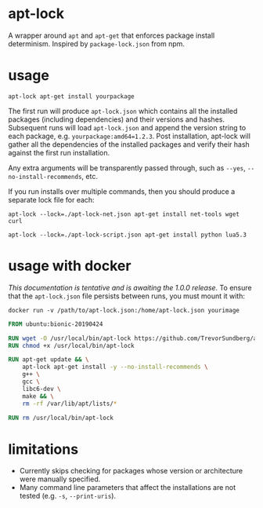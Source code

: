 # apt-lock
A wrapper around `apt` and `apt-get` that enforces package install determinism. Inspired by `package-lock.json` from npm.

# usage
`apt-lock apt-get install yourpackage`

The first run will produce `apt-lock.json` which contains all the installed packages (including dependencies) and their versions and hashes. Subsequent runs will load `apt-lock.json` and append the version string to each package, e.g. `yourpackage:amd64=1.2.3`. Post installation, apt-lock will gather all the dependencies of the installed packages and verify their hash against the first run installation.

Any extra arguments will be transparently passed through, such as `--yes`, `--no-install-recommends`, etc.

If you run installs over multiple commands, then you should produce a separate lock file for each:

`apt-lock --lock=./apt-lock-net.json apt-get install net-tools wget curl`

`apt-lock --lock=./apt-lock-script.json apt-get install python lua5.3`

# usage with docker
*This documentation is tentative and is awaiting the 1.0.0 release.*
To ensure that the `apt-lock.json` file persists between runs, you must mount it with:

`docker run -v /path/to/apt-lock.json:/home/apt-lock.json yourimage`

```dockerfile
FROM ubuntu:bionic-20190424

RUN wget -O /usr/local/bin/apt-lock https://github.com/TrevorSundberg/apt-lock/releases/download/v1.0.0/apt-lock_1.0.0_amd64
RUN chmod +x /usr/local/bin/apt-lock

RUN apt-get update && \
    apt-lock apt-get install -y --no-install-recommends \
    g++ \
    gcc \
    libc6-dev \
    make && \
    rm -rf /var/lib/apt/lists/*

RUN rm /usr/local/bin/apt-lock
```

# limitations
- Currently skips checking for packages whose version or architecture were manually specified.
- Many command line parameters that affect the installations are not tested (e.g. `-s`, `--print-uris`).

